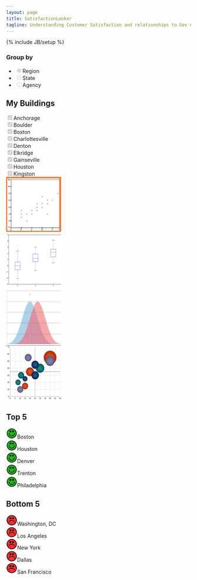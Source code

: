 ```yaml
---
layout: page
title: SatisfactionLooker
tagline: Understanding Customer Satisfaction and relationships to Gov Cost on them.
---
```

{% include JB/setup %}

<div class='row'>
	<div class='col-md-3'>
		<div id='LeftSide'>
			<h3>Group by</h3>
			<ul class='g5-disabled'>
				<li><input disabled='disabled' type='radio' checked />Region</li>
				<li><input disabled='disabled' type='radio' />State</li>
				<li><input disabled='disabled' type='radio' />Agency</li>
			</ul>
			<h2>My Buildings</h2>
			<div id='BuildingSelect' class='g5-disabled'>
<input type='checkbox' checked disabled='disabled' />Anchorage<br/>
<input type='checkbox' checked disabled='disabled' />Boulder<br/>
<input type='checkbox' checked disabled='disabled' />Boston<br/>
<input type='checkbox' checked disabled='disabled' />Charlottesville<br/>
<input type='checkbox' checked disabled='disabled' />Denton<br/>
<input type='checkbox' checked disabled='disabled' />Elkridge<br/>
<input type='checkbox' checked disabled='disabled' />Gainseville<br/>
<input type='checkbox' checked disabled='disabled' />Houston<br/>
<input type='checkbox' checked disabled='disabled' />Kingston<br/>
			</div>
		</div>
	</div>
	<div class='col-md-9'>
		<div id='chart'></div>
		<div class='row'>
			<div class='col-md-3'>
<img src="/assets/scatterplotselect.png">
			</div>
			<div class='col-md-3'>
<img src="/assets/boxplot.png">
			</div>
			<div class='col-md-3'>
<img src="/assets/ratingcurvecompare.png">
			</div>
			<div class='col-md-3'>
<img src="/assets/spendingplot.png">
			</div>
		</div>
		<div class='col-md-6'>
			<h2>Top 5</h2>
<img style='width: 30px' src='/assets/happy.png' />Boston<br/>
<img style='width: 30px' src='/assets/happy.png' />Houston<br/>
<img style='width: 30px' src='/assets/happy.png' />Denver<br/>
<img style='width: 30px' src='/assets/happy.png' />Trenton<br/>
<img style='width: 30px' src='/assets/happy.png' />Philadelphia<br/>
		</div>
		<div class='col-md-6'>
			<h2>Bottom 5</h2>
<img style='width: 30px' src='/assets/sad.png' />Washington, DC<br/>
<img style='width: 30px' src='/assets/sad.png' />Los Angeles<br/>
<img style='width: 30px' src='/assets/sad.png' />New York<br/>
<img style='width: 30px' src='/assets/sad.png' />Dallas<br/>
<img style='width: 30px' src='/assets/sad.png' />San Francisco<br/>
		</div>
	</div>
</div>
